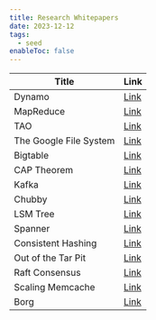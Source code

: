```yaml
---
title: Research Whitepapers
date: 2023-12-12
tags:
  - seed
enableToc: false
---
```

| Title                                                    | Link                                                                                         |
|----------------------------------------------------------|----------------------------------------------------------------------------------------------|
| Dynamo                                      | [Link](https://www.allthingsdistributed.com/files/amazon-dynamo-sosp2007.pdf)                |
| MapReduce  | [Link](https://static.googleusercontent.com/media/research.google.com/en//archive/mapreduce-osdi04.pdf) |
| TAO | [Link](https://www.usenix.org/system/files/conference/atc13/atc13-bronson.pdf)              |
| The Google File System                                   | [Link](https://static.googleusercontent.com/media/research.google.com/en//archive/gfs-sosp2003.pdf) |
| Bigtable | [Link](https://static.googleusercontent.com/media/research.google.com/en//archive/bigtable-osdi06.pdf) |
| CAP Theorem     | [Link](https://groups.csail.mit.edu/tds/papers/Gilbert/Brewer2.pdf)                          |
| Kafka | [Link](https://notes.stephenholiday.com/Kafka.pdf)                                            |
| Chubby | [Link](https://static.googleusercontent.com/media/research.google.com/en//archive/chubby-osdi06.pdf) |
| LSM Tree                 | [Link](https://www.cs.umb.edu/~poneil/lsmtree.pdf)                                            |
| Spanner          | [Link](https://static.googleusercontent.com/media/research.google.com/en//archive/spanner-osdi2012.pdf) |
| Consistent Hashing                      | [Link](https://www.cs.princeton.edu/courses/archive/fall09/cos518/papers/chash.pdf)          |
| Out of the Tar Pit                                       | [Link](https://curtclifton.net/papers/MoseleyMarks06a.pdf)                                    |
| Raft Consensus | [Link](https://raft.github.io/raft.pdf)                                                      |
| Scaling Memcache | [Link](https://www.usenix.org/system/files/conference/nsdi13/nsdi13-final170_update.pdf)     |
| Borg                                | [Link](https://www.cs.cmu.edu/~harchol/Papers/EuroSys20.pdf)                                  |
